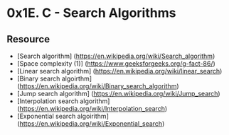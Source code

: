 # 0x1E. C - Search Algorithms

## Resource

- [Search algorithm] (https://en.wikipedia.org/wiki/Search_algorithm)
- [Space complexity (1)] (https://www.geeksforgeeks.org/g-fact-86/)
- [Linear search algorithm] (https://en.wikipedia.org/wiki/linear_search)
- [Binary search algoirthm] (https://en.wikipedia.org/wiki/Binary_search_algorithm)
- [Jump search algorithm] (https://en.wikipedia.org/wiki/Jump_search)
- [Interpolation search algorithm] (https://en.wikipedia.org/wiki/Interpolation_search)
- [Exponential search algoirithm] (https://en.wikipedia.org/wiki/Exponential_search)
